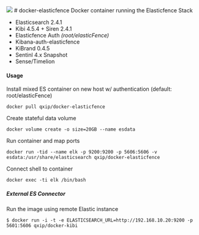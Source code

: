 <img src="https://avatars3.githubusercontent.com/u/12463357?v=3" />
# docker-elasticfence
Docker container running the Elasticfence Stack

- Elasticsearch 2.4.1 
- Kibi 4.5.4 + Siren 2.4.1
- Elasticfence Auth _(root/elasticFence)_
- Kibana-auth-elasticfence
- KiBrand 0.4.5
- Sentinl 4.x Snapshot
- Sense/Timelion

#### Usage

Install mixed ES container on new host w/ authentication (default: root/elasticFence)
```
docker pull qxip/docker-elasticfence
```
Create stateful data volume
```
docker volume create -o size=20GB --name esdata
```
Run container and map ports
```
docker run -tid --name elk -p 9200:9200 -p 5606:5606 -v esdata:/usr/share/elasticsearch qxip/docker-elasticfence
```
Connect shell to container
```
docker exec -ti elk /bin/bash
```

##### External ES Connector

Run the image using remote Elastic instance
```
$ docker run -i -t -e ELASTICSEARCH_URL=http://192.168.10.20:9200 -p 5601:5606 qxip/docker-kibi
```
